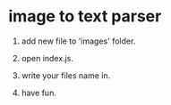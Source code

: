 # image to text parser

1.  add new file to 'images' folder.

2.  open index.js.

3.  write your files name in.

4.  have fun.

